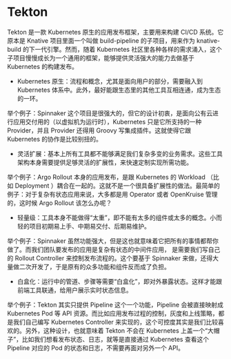 # Tekton

Tekton 是一款 Kubernetes 原生的应用发布框架，主要用来构建 CI/CD 系统。它原本是 Knative 项目里面一个叫做 build-pipeline 的子项目，用来作为 knative-build 的下一代引擎。然而，随着 Kubernetes 社区里各种各样的需求涌入，这个子项目慢慢成长为一个通用的框架，能够提供灵活强大的能力去做基于 Kubernetes 的构建发布。

- Kubernetes 原生：流程和概念，尤其是面向用户的部分，需要融入到 Kubernetes 体系中。此外，最好能跟生态里的其他工具互相连通，成为生态的一环。

举个例子：Spinnaker 这个项目是很强大的，但它的设计初衷，是面向公有云进行应用交付用的（以虚拟机为运行时），Kubernetes 只是它所支持的一种 Provider，并且 Provider 还得用 Groovy 写集成插件。这就使得它跟 Kubernetes 的协作是比较别扭的。

- 灵活扩展：基本上所有工具都不能够满足我们复杂多变的业务需求。这些工具架构本身需要提供足够灵活的扩展性，来快速定制实现所需功能。

举个例子：Argo Rollout 本身的应用发布，是跟 Kubernetes 的 Workload （比如 Deployment ）耦合在一起的。这就不是一个很具备扩展性的做法。最简单的例子：对于复杂有状态应用来说，大多都是用 Operator 或者 OpenKruise 管理的，这时候 Argo Rollout 该怎么办呢？

- 轻量级：工具本身不能做得“太重”，即不能有太多的组件或太多的概念。小而轻的项目初期易上手、中期易交付、后期易维护。

举个例子：Spinnaker 虽然功能强大，但是这也就意味着它把所有的事情都帮你做了。而我们团队要发布的应用是复杂有状态的中间件应用， 是需要我们写自己的 Rollout Controller 来控制发布流程的。这个要基于 Spinnaker 来做，还得大量做二次开发了，于是原有的众多功能和组件反而成了负担。

- 白盒化：运行中的管道、步骤等需要“白盒化”，即对外暴露状态。这样才能跟前端工具联通，给用户展示实时状态信息。

举个例子：Tekton 其实只提供 Pipeline 这个一个功能，Pipeline 会被直接映射成 Kubernetes Pod 等 API 资源。而比如应用发布过程的控制，灰度和上线策略，都是我们自己编写 Kubernetes Controller 来实现的，这个可控度其实是我们比较喜欢的。另外，这种设计，也就意味着 Tekton 不会在 Kubernetes 上盖一个“大帽子”，比如我们想看发布状态、日志，就等是直接通过 Kubernetes 查看这个 Pipeline 对应的 Pod 的状态和日志，不需要再面对另外一个 API。